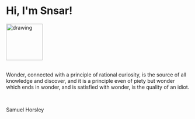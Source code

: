 <h1>Hi, I'm Snsar!</h1> <img src="https://acegif.com/wp-content/uploads/2021/4fh5wi/pepefrg-21.gif" alt="drawing"  height = "100"/> <br> <br> <p>Wonder, connected with a principle of rational curiosity, is the source of all knowledge and discover, and it is a principle even of piety but wonder which ends in wonder, and is satisfied with wonder, is the quality of an idiot.</p> <br> <p>Samuel Horsley</p>